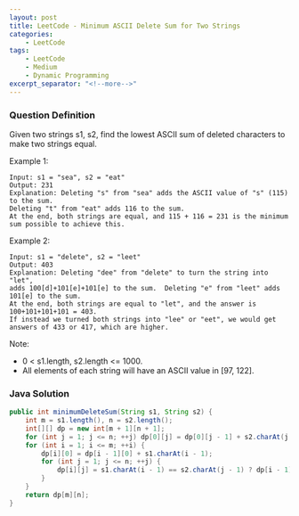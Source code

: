 ```yaml
---
layout: post
title: LeetCode - Minimum ASCII Delete Sum for Two Strings
categories:
    - LeetCode
tags:
    - LeetCode
    - Medium
    - Dynamic Programming
excerpt_separator: "<!--more-->"
---
```


### Question Definition
Given two strings s1, s2, find the lowest ASCII sum of deleted characters to make two strings equal.
<!--more-->

Example 1:
```
Input: s1 = "sea", s2 = "eat"
Output: 231
Explanation: Deleting "s" from "sea" adds the ASCII value of "s" (115) to the sum.
Deleting "t" from "eat" adds 116 to the sum.
At the end, both strings are equal, and 115 + 116 = 231 is the minimum sum possible to achieve this.
```
Example 2:
```
Input: s1 = "delete", s2 = "leet"
Output: 403
Explanation: Deleting "dee" from "delete" to turn the string into "let",
adds 100[d]+101[e]+101[e] to the sum.  Deleting "e" from "leet" adds 101[e] to the sum.
At the end, both strings are equal to "let", and the answer is 100+101+101+101 = 403.
If instead we turned both strings into "lee" or "eet", we would get answers of 433 or 417, which are higher.
```
Note:

* 0 < s1.length, s2.length <= 1000.
* All elements of each string will have an ASCII value in [97, 122].
### Java Solution
```java
public int minimumDeleteSum(String s1, String s2) {
    int m = s1.length(), n = s2.length();
    int[][] dp = new int[m + 1][n + 1];
    for (int j = 1; j <= n; ++j) dp[0][j] = dp[0][j - 1] + s2.charAt(j - 1);
    for (int i = 1; i <= m; ++i) {
        dp[i][0] = dp[i - 1][0] + s1.charAt(i - 1);
        for (int j = 1; j <= n; ++j) {
            dp[i][j] = s1.charAt(i - 1) == s2.charAt(j - 1) ? dp[i - 1][j - 1] : Math.min(dp[i - 1][j] + s1.charAt(i - 1), dp[i][j - 1] + s2.charAt(j - 1));
        }
    }
    return dp[m][n];
}
```